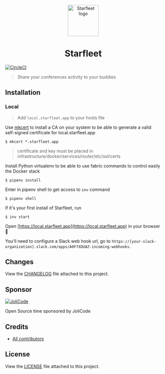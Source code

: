 <p align="center">
    <img src="https://starfleet.jolicode.com/build/images/logo.svg" width=100 height=100 alt="Starfleet logo" />
</p>
<h1 align="center">Starfleet</h1>

[![CircleCI](https://circleci.com/gh/jolicode/starfleet.svg?style=svg)](https://circleci.com/gh/jolicode/starfleet)

> Share your conferences activity to your buddies

## Installation

### Local

> Add `local.starfleet.app` to your hosts file

Use [mkcert](https://github.com/FiloSottile/mkcert) to install a CA on your system to be able to generate a valid self-signed certificate for local.starfleet.app

`$ mkcert *.starfleet.app`

> certificate and key must be placed in infrastructure/docker/services/router/etc/ssl/certs

Install Python virtualenv to be able to use fabric commands to control easily the Docker stack

`$ pipenv install`

Enter in pipenv shell to get access to `inv` command

`$ pipenv shell`

If it's your first install of Starfleet, run

`$ inv start`

Open [https://local.starfleet.app](https://local.starfleet.app) in your browser 🚀

You'll need to configure a Slack web hook url, go to `https://[your-slack-organization].slack.com/apps/A0F7XDUAZ-incoming-webhooks`.

## Changes

View the [CHANGELOG](CHANGELOG.md) file attached to this project.

## Sponsor

[![JoliCode](https://jolicode.com/images/logo.svg)](https://jolicode.com)

Open Source time sponsored by JoliCode

## Credits

* [All contributors](https://github.com/jolicode/starfleet/graphs/contributors)

## License

View the [LICENSE](LICENSE) file attached to this project.
